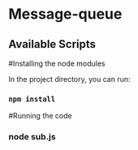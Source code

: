 # Message-queue

## Available Scripts

#Installing the node modules

In the project directory, you can run:

### `npm install`

#Running the code

### node sub.js
